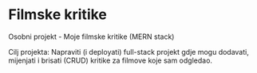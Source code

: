 # Filmske kritike

Osobni projekt - Moje filmske kritike (MERN stack)

Cilj projekta: Napraviti (i deployati) full-stack projekt gdje mogu dodavati, mijenjati i brisati (CRUD) kritike za filmove koje sam odgledao.
